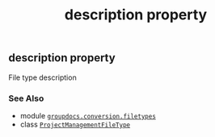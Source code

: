 ﻿---
title: description property
second_title: GroupDocs.Conversion for Python via .NET API References
description: 
type: docs
weight: 130
url: /python-net/groupdocs.conversion.filetypes/projectmanagementfiletype/description/
is_root: false
---

## description property


File type description

### See Also
* module [`groupdocs.conversion.filetypes`](../../)
* class [`ProjectManagementFileType`](/conversion/python-net/groupdocs.conversion.filetypes/projectmanagementfiletype)
